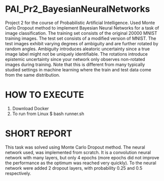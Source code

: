# PAI_Pr2_BayesianNeuralNetworks
Project 2 for the course of Probabilistic Artificial Intelligence. Used Monte Carlo Dropout method to implement Bayesian Neural Networks for a task of image classification.
The training set consists of the original 20000 MNIST training images. The test set consists of a modified version of MNIST. The test images exhibit varying degrees of ambiguity and are further rotated by random angles. Ambiguity introduces aleatoric uncertainty since a true image label might not be uniquely identifiable. The rotations introduce epistemic uncertainty since your network only observes non-rotated images during training. Note that this is different from many typically studied settings in machine learning where the train and test data come from the same distribution.

# HOW TO EXECUTE
1. Download Docker
2. To run from Linux
  $ bash runner.sh

# SHORT REPORT
This task was solved using Monte Carlo Dropout method.
The neural network used, was implemented from scratch. It is a convolution neural network with many layers, but only 4 epochs (more epochs did not improve the performance as the optimum was reached very quickly).
To the neural network were added 2 dropout layers, with probability 0.25 and 0.5 respectively.

